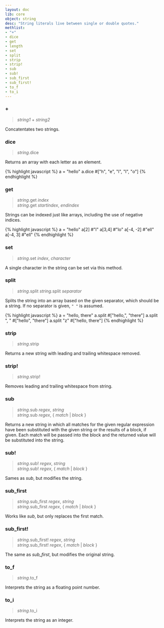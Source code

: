 ```yaml
---
layout: doc
lib: core
object: string
desc: "String literals live between single or double quotes."
methlist:
- "+"
- dice
- get
- length
- set
- split
- strip
- strip!
- sub
- sub!
- sub_first
- sub_first!
- to_f
- to_i
---
```


### \+
> _string1_ \+ _string2_

Concatentates two strings.

### dice
>_string_.dice

Returns an array with each letter as an element.

{% highlight javascript %}
a = "hello"
a.dice   #["h", "e", "l", "l", "o"]
{% endhighlight %}

### get
>_string_.get _index_  
>_string_.get _startindex_, _endindex_

Strings can be indexed just like arrays, including the use of negative indices.

{% highlight javascript %}
a = "hello"
a[2]       #"l"
a[3,4]     #"lo"
a[-4, -2]  #"ell"
a[-4, 3]   #"ell"
{% endhighlight %}

### set
>_string_.set _index_, _character_

A single character in the string can be set via this method.

### split
>_string_.split
>_string_.split _separator_

Splits the string into an array based on the given separator, which should be a string. If no separator is given, `" "` is assumed.

{% highlight javascript %}
a = "hello, there"
a.split       #["hello,", "there"]
a.split ", "  #["hello", "there"]
a.split "z"   #["hello, there"]
{% endhighlight %}

### strip
>_string_.strip

Returns a new string with leading and trailing whitespace removed.

### strip!
>_string_.strip!

Removes leading and trailing whitespace from string.

### sub
>_string_.sub _regex_, _string_  
>_string_.sub _regex_, { _match_ | _block_ }

Returns a new string in which all matches for the given regular expression have been substituted with the given string or the results of a block, if given. Each match will be passed into the block and the returned value will be substituted into the string.

### sub!
>_string_.sub! _regex_, _string_  
>_string_.sub! _regex_, { _match_ | _block_ }

Sames as *sub*, but modifies the string.

### sub\_first
>_string_.sub\_first _regex_, _string_  
>_string_.sub\_first _regex_, { _match_ | _block_ }

Works like *sub*, but only replaces the first match.

### sub\_first!
>_string_.sub\_first! _regex_, _string_  
>_string_.sub\_first! _regex_, { _match_ | _block_ }

The same as *sub\_first*, but modifies the original string.

### to\_f
>_string_.to\_f

Interprets the string as a floating point number.

### to\_i
>_string_.to\_i

Interprets the string as an integer.
